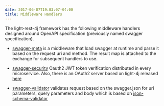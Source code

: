 ```yaml
---
date: 2017-06-07T19:03:07-04:00
title: Middleware Handlers
---
```


The light-rest-4j framework has the following middleware handlers designed around OpenAPI specification
(previously named swagger specification).

* [swagger-meta](https://networknt.github.io/light-rest-4j/middleware/swagger-meta/) is a 
middleware that load swagger at runtime and parse it based on the request uri and method. The
result map is attached to the exchange for subsequent handlers to use.

* [swagger-security](https://networknt.github.io/light-rest-4j/middleware/swagger-security/) 
Oauth2 JWT token verification distributed in every microservice. Also, there is an OAuth2 
server based on light-4j released [here](https://github.com/networknt/light-oauth2)

* [swagger-validator](https://networknt.github.io/light-rest-4j/middleware/swagger-validator/) 
validates request based on the swagger.json for uri parameters, query parameters and body 
which is based on [json-schema-validator](https://github.com/networknt/json-schema-validator)

